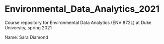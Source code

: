 # Environmental_Data_Analytics_2021
Course repository for Environmental Data Analytics (ENV 872L) at Duke University, spring 2021

Name: Sara Diamond
